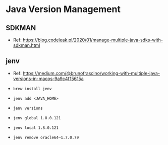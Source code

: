 # Java Version Management

## SDKMAN

* Ref: https://blog.codeleak.pl/2020/01/manage-multiple-java-sdks-with-sdkman.html

## jenv

* Ref: https://medium.com/@brunofrascino/working-with-multiple-java-versions-in-macos-9a9c4f15615a

* `brew install jenv`
* `jenv add <JAVA_HOME>`
* `jenv versions`
* `jenv global 1.8.0.121`
* `jenv local 1.8.0.121`
* `jenv remove oracle64–1.7.0.79`

